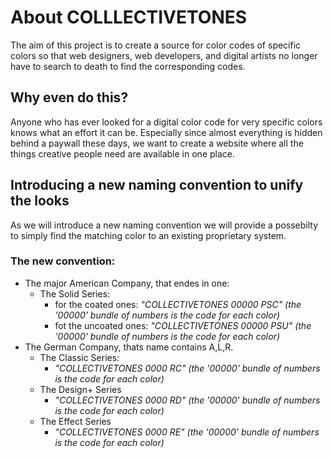 # About COLLLECTIVETONES
The aim of this project is to create a source for color codes of specific colors so that web designers, web developers, and digital artists no longer have to search to death to find the corresponding codes.

## Why even do this?
Anyone who has ever looked for a digital color code for very specific colors knows what an effort it can be. Especially since almost everything is hidden behind a paywall these days, we want to create a website where all the things creative people need are available in one place.

## Introducing a new naming convention to unify the looks
As we will introduce a new naming convention we will provide a possebilty to simply find the matching color to an existing proprietary system.
### The new convention:
- The major American Company, that endes in one:
    - The Solid Series:
        - for the coated ones: _"COLLECTIVETONES 00000 PSC"_ _(the '00000' bundle of numbers is the code for each color)_
        - fot the uncoated ones: _"COLLECTIVETONES 00000 PSU"_ _(the '00000' bundle of numbers is the code for each color)_
- The German Company, thats  name contains A,L,R.
    - The Classic Series:
        - _"COLLECTIVETONES 0000 RC"_ _(the '00000' bundle of numbers is the code for each color)_
    - The Design+ Series
      - _"COLLECTIVETONES 0000 RD"_ _(the '00000' bundle of numbers is the code for each color)_
    - The Effect Series
      - _"COLLECTIVETONES 0000 RE"_ _(the '00000' bundle of numbers is the code for each color)_